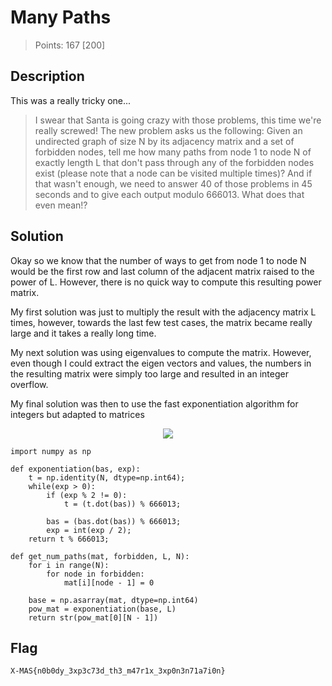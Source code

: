 # Many Paths

> Points: 167 [200]

## Description

This was a really tricky one...
> I swear that Santa is going crazy with those problems, this time we're really screwed!
> The new problem asks us the following:
> Given an undirected graph of size N by its adjacency matrix and a set of forbidden nodes, tell me how many paths from node 1 to node N of exactly length L that don't pass through any of the forbidden nodes exist (please note that a node can be visited multiple times)?
> And if that wasn't enough, we need to answer 40 of those problems in 45 seconds and to give each output modulo 666013. What does that even mean!?

## Solution

Okay so we know that the number of ways to get from node 1 to node N would be the first row and last column of the adjacent matrix raised to the power of L. However, there is no quick way to compute this resulting power matrix.

My first solution was just to multiply the result with the adjacency matrix L times, however, towards the last few test cases, the matrix became really large and it takes a really long time. 

My next solution was using eigenvalues to compute the matrix. However, even though I could extract the eigen vectors and values, the numbers in the resulting matrix were simply too large and resulted in an integer overflow.

My final solution was then to use the fast exponentiation algorithm for integers but adapted to matrices

<p align='center'>
    <img src='https://mazx.xyz/content/images/2020/12/exponentiation.png'>
</p>

```
import numpy as np

def exponentiation(bas, exp): 
    t = np.identity(N, dtype=np.int64); 
    while(exp > 0):  
        if (exp % 2 != 0): 
            t = (t.dot(bas)) % 666013; 
  
        bas = (bas.dot(bas)) % 666013; 
        exp = int(exp / 2); 
    return t % 666013;

def get_num_paths(mat, forbidden, L, N):
	for i in range(N):
		for node in forbidden:
			mat[i][node - 1] = 0

	base = np.asarray(mat, dtype=np.int64)
	pow_mat = exponentiation(base, L)
	return str(pow_mat[0][N - 1])
```

## Flag
`X-MAS{n0b0dy_3xp3c73d_th3_m47r1x_3xp0n3n71a7i0n}`
